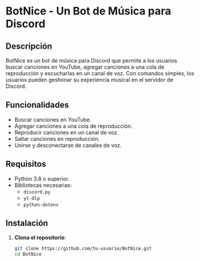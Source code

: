 # BotNice - Un Bot de Música para Discord

## Descripción

BotNice es un bot de música para Discord que permite a los usuarios buscar canciones en YouTube, agregar canciones a una cola de reproducción y escucharlas en un canal de voz. Con comandos simples, los usuarios pueden gestionar su experiencia musical en el servidor de Discord.

## Funcionalidades

- Buscar canciones en YouTube.
- Agregar canciones a una cola de reproducción.
- Reproducir canciones en un canal de voz.
- Saltar canciones en reproducción.
- Unirse y desconectarse de canales de voz.

## Requisitos

- Python 3.8 o superior.
- Bibliotecas necesarias:
  - `discord.py`
  - `yt-dlp`
  - `python-dotenv`

## Instalación

1. **Clona el repositorio**:
   ```bash
   git clone https://github.com/tu-usuario/BotNice.git
   cd BotNice
